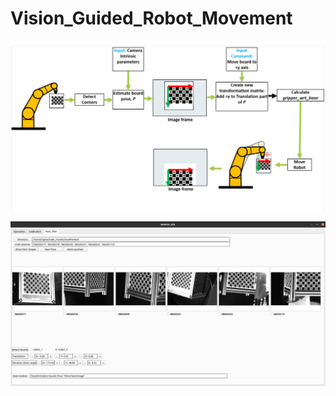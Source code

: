 # Vision_Guided_Robot_Movement

<p align="center">
  <img src="Images/rbMotion.png" width="700"/>
 </p>

 <p align="center">
  <img src="Images/viewPlanTab.png" width="700"/>
 </p>
